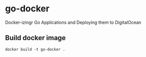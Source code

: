 # go-docker
Docker-izingr Go Applications and Deploying them to DigitalOcean

## Build docker image
`docker build -t go-docker .`

